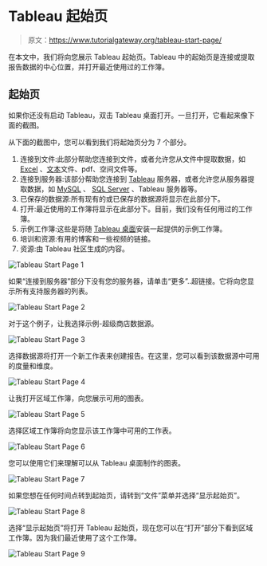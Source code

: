 # Tableau 起始页

> 原文：<https://www.tutorialgateway.org/tableau-start-page/>

在本文中，我们将向您展示 Tableau 起始页。Tableau 中的起始页是连接或提取报告数据的中心位置，并打开最近使用过的工作簿。

## 起始页

如果你还没有启动 Tableau，双击 Tableau 桌面打开。一旦打开，它看起来像下面的截图。

从下面的截图中，您可以看到我们将起始页分为 7 个部分。

1.  连接到文件:此部分帮助您连接到文件，或者允许您从文件中提取数据，如 [Excel](https://www.tutorialgateway.org/connecting-to-excel-files-in-tableau/) 、[文本](https://www.tutorialgateway.org/connecting-to-text-file-in-tableau/)文件、pdf、空间文件等。
2.  连接到服务器:该部分帮助您连接到 [Tableau](https://www.tutorialgateway.org/tableau/) 服务器，或者允许您从服务器提取数据，如 [MySQL](https://www.tutorialgateway.org/mysql-tutorial/) 、 [SQL Server](https://www.tutorialgateway.org/connecting-tableau-to-sql-server/) 、Tableau 服务器等。
3.  已保存的数据源:所有现有的或已保存的数据源将显示在此部分下。
4.  打开:最近使用的工作簿将显示在此部分下。目前，我们没有任何用过的工作簿。
5.  示例工作簿:这些是将随 [Tableau 桌面](https://www.tutorialgateway.org/download-and-install-tableau/)安装一起提供的示例工作簿。
6.  培训和资源:有用的博客和一些视频的链接。
7.  资源:由 Tableau 社区生成的内容。

![Tableau Start Page 1](img/0dc45552660f5e78722452f4456698b2.png)

如果“连接到服务器”部分下没有您的服务器，请单击“更多”..超链接。它将向您显示所有支持服务器的列表。

![Tableau Start Page 2](img/0b9515a13830ca2dd9ef8356bcc87045.png)

对于这个例子，让我选择示例-超级商店数据源。

![Tableau Start Page 3](img/fdcface188548fa7c458f253317922b2.png)

选择数据源将打开一个新工作表来创建报告。在这里，您可以看到该数据源中可用的度量和维度。

![Tableau Start Page 4](img/1dc20c28555763df9c2d00040672b212.png)

让我打开区域工作簿，向您展示可用的图表。

![Tableau Start Page 5](img/d3f892bba22c7ddcaa218d34816cddaf.png)

选择区域工作簿将向您显示该工作簿中可用的工作表。

![Tableau Start Page 6](img/af1506502d69bedb1a6dfa50e0e78c30.png)

您可以使用它们来理解可以从 Tableau 桌面制作的图表。

![Tableau Start Page 7](img/6546de04196bcde09809e90619f8105f.png)

如果您想在任何时间点转到起始页，请转到“文件”菜单并选择“显示起始页”。

![Tableau Start Page 8](img/fb5a8f04e94077fb6fcefb354174b4d6.png)

选择“显示起始页”将打开 Tableau 起始页，现在您可以在“打开”部分下看到区域工作簿。因为我们最近使用了这个工作簿。

![Tableau Start Page 9](img/690f509efe17dca689af5a7c1102ebe5.png)